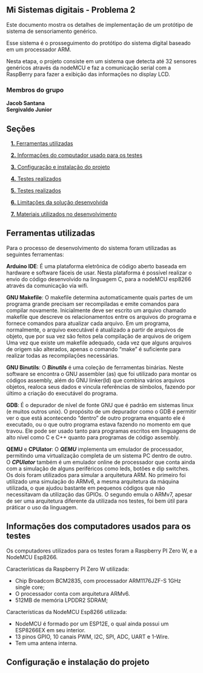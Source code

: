 <a id="inicio"></a>
## Mi Sistemas digitais - Problema 2

Este documento mostra os detalhes de implementação de um protótipo de
sistema de sensoriamento genérico.

Esse sistema é o prosseguimento do protótipo do sistema digital baseado em um processador ARM.

Nesta etapa, o projeto consiste em um sistema que detecta até 32 sensores genéricos através da nodeMCU e faz a comunicação serial com a RaspBerry para fazer a exibição das informações no display LCD.

### Membros do grupo
  **Jacob Santana**<br>
  **Sergivaldo Junior**
## Seções
&nbsp;&nbsp;&nbsp;[**1.** Ferramentas utilizadas](#secao1)

&nbsp;&nbsp;&nbsp;[**2.** Informações do computador usado para os testes](#secao2)

&nbsp;&nbsp;&nbsp;[**3.** Configuração e instalação do projeto](#secao3)

&nbsp;&nbsp;&nbsp;[**4.** Testes realizados](#secao4)

&nbsp;&nbsp;&nbsp;[**5.** Testes realizados](#secao5)

&nbsp;&nbsp;&nbsp;[**6.** Limitações da solução desenvolvida](#secao6)

&nbsp;&nbsp;&nbsp;[**7.** Materiais utilizados no desenvolvimento](#secao7)

<a id="secao1"></a>
## Ferramentas utilizadas

Para o processo de desenvolvimento do sistema foram utilizadas as seguintes ferramentas:

**Arduino IDE**: É uma plataforma eletrônica de código aberto baseada em hardware e software fáceis de usar. Nesta plataforma é possível realizar o envio do código desenvolvido na linguagem C, para a nodeMCU esp8266 através da comunicação via wifi.

**GNU Makefile**: O makefile determina automaticamente quais partes de um programa grande precisam ser recompiladas e emite comandos para compilar novamente. Inicialmente deve ser escrito um arquivo chamado makefile que descreve os relacionamentos entre os arquivos do programa e fornece comandos para atualizar cada arquivo. Em um programa, normalmente, o arquivo executável é atualizado a partir de arquivos de objeto, que por sua vez são feitos pela compilação de arquivos de origem
Uma vez que existe um makefile adequado, cada vez que alguns arquivos de origem são alterados, apenas o comando “make” é suficiente para realizar todas as recompilações necessárias.

**GNU Binutils**: O ***Binutils*** é uma coleção de ferramentas binárias. Neste software se encontra o GNU assembler (as) que foi utilizado para montar os códigos assembly, além do  GNU linker(ld) que combina vários arquivos objetos, realoca seus dados e vincula referências de símbolos, fazendo por último a criação do executável do programa.

**GDB**: É o depurador de nível de fonte GNU que é padrão em sistemas linux (e muitos outros unix). O propósito de um depurador como o GDB é permitir ver o que está acontecendo “dentro” de outro programa enquanto ele é executado, ou o que outro programa estava fazendo no momento em que travou. Ele pode ser usado tanto para programas escritos em linguagens de alto nível como C e C++ quanto para programas de código assembly.

**QEMU** e **CPUlator**: O ***QEMU*** implementa um emulador de processador, permitindo uma virtualização completa de um sistema PC dentro de outro. O ***CPUlator*** também é um emulador online de processador que conta ainda com a simulação de alguns periféricos como leds, botões e dip switches. Os dois foram utilizados para simular a arquitetura ARM. No primeiro foi utilizado uma simulação do ARMv6, a mesma arquitetura da máquina utilizada, o que ajudou bastante em pequenos códigos que não necessitavam da utilização das GPIOs. O segundo emula o ARMv7, apesar de ser uma arquitetura diferente da utilizada nos testes, foi bem útil para práticar o uso da linguagem.


<a id="secao2"></a>
## Informações dos computadores usados para os testes

Os computadores utilizados para os testes foram a Raspberry PI Zero W, e a NodeMCU Esp8266. 

Características da Raspberry PI Zero W utilizada:

- Chip Broadcom BCM2835, com processador ARM1176JZF-S 1GHz single core;
- O processador conta com arquitetura ARMv6.
- 512MB de memória LPDDR2 SDRAM;

Características da NodeMCU Esp8266 utilizada:

- NodeMCU é formado por um ESP12E, o qual ainda possui um ESP8266EX em seu interior.
- 13 pinos GPIO, 10 canais PWM, I2C, SPI, ADC, UART e 1-Wire.
- Tem uma antena interna.

<a id="secao3"></a>
## Configuração e instalação do projeto
